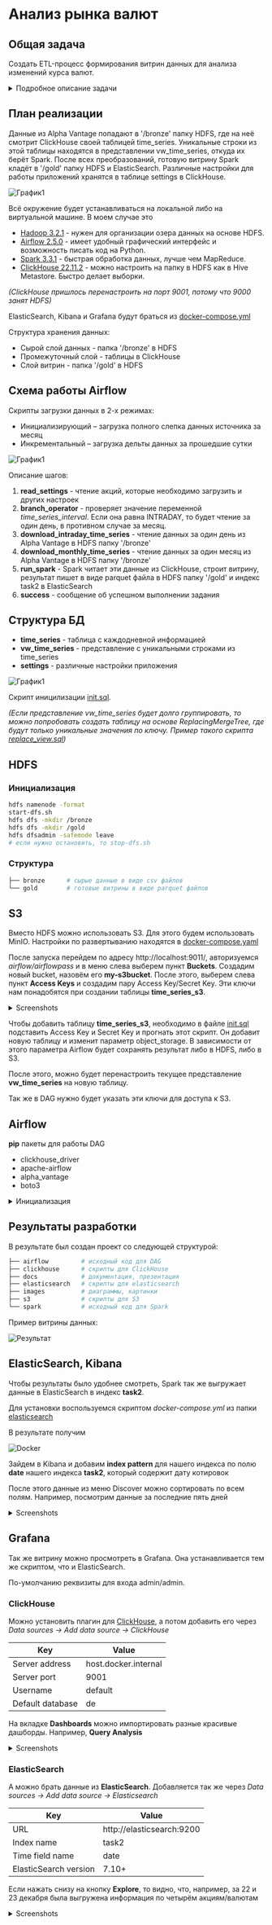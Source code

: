 # Анализ рынка валют

## Общая задача
Создать ETL-процесс формирования витрин данных для анализа изменений курса валют.

<details>
  <summary>Подробное описание задачи</summary>

Разработать скрипты загрузки данных в 2-х режимах:
- Инициализирующий – загрузка полного слепка данных источника
- Инкрементальный – загрузка дельты данных за прошедшие сутки

Организовать правильную структуру хранения данных

- Сырой слой данных
- Промежуточный слой
- Слой витрин

В качестве результата работы программного продукта необходимо написать скрипт, который формирует витрину данных следующего содержания

- Название валюты
- Суммарный объем торгов за последние сутки
- Курс валюты на момент открытия торгов для данных суток
- Курс валюты на момент закрытия торгов для данных суток
- Разница(в %) курса с момента открытия до момента закрытия торгов для данных суток
- Минимальный временной интервал, на котором был зафиксирован самый крупный объем торгов для данных суток
- Минимальный временной интервал, на котором был зафиксирован максимальный курс для данных суток
- Минимальный временной интервал, на котором был зафиксирован минимальный курс торгов для данных суток

**Дополнение**:

В качестве основы витрины необходимо выбрать 5-10 различных валют или акций компаний.

**Источники**:

https://www.alphavantage.co/
</details>



## План реализации

Данные из Alpha Vantage попадают в '/bronze' папку HDFS, где на неё смотрит ClickHouse своей таблицей time_series. Уникальные строки из этой таблицы находятся в представлении vw_time_series, откуда их берёт Spark. После всех преобразований, готовую витрину Spark кладёт в '/gold' папку HDFS и ElasticSearch. Различные настройки для работы приложений хранятся в таблице settings в ClickHouse.

![График1](images/diagram.drawio.png)

Всё окружение будет устанавливаться на локальной либо на виртуальной машине. В моем случае это

- [Hadoop 3.2.1](https://hadoop.apache.org/docs/stable/hadoop-project-dist/hadoop-common/SingleCluster.html#Pseudo-Distributed_Operation) - нужен для организации озера данных на основе HDFS. 
- [Airflow 2.5.0](https://airflow.apache.org/docs/apache-airflow/stable/start.html) - имеет удобный графический интерфейс и возможность писать код на Python.
- [Spark 3.3.1](https://spark.apache.org/downloads.html) - быстрая обработка данных, лучше чем MapReduce.
- [ClickHouse 22.11.2](https://clickhouse.com/docs/ru/getting-started/install/) - можно настроить на папку в HDFS как в Hive Metastore. Быстро делает выборки.

*(ClickHouse пришлось перенастроить на порт 9001, потому что 9000 занят HDFS)*

ElasticSearch, Kibana и Grafana будут браться из [docker-compose.yml](./elasticsearch/)

Структура хранения данных:
- Сырой слой данных - папка '/bronze' в HDFS
- Промежуточный слой - таблицы в ClickHouse
- Слой витрин - папка '/gold' в HDFS

## Схема работы Airflow

Скрипты загрузки данных в 2-х режимах:
 - Инициализирующий – загрузка полного слепка данных источника за месяц
 - Инкрементальный – загрузка дельты данных за прошедшие сутки

![График1](images/dag.png)

Описание шагов:
1. **read_settings** - чтение акций, которые необходимо загрузить и других настроек
1. **branch_operator** - проверяет значение переменной *time_series_interval*. Если она равна INTRADAY, то будет чтение за один день, в противном случае за месяц.
1. **download_intraday_time_series** - чтение данных за один день из Alpha Vantage в  HDFS папку '/bronze'
1. **download_monthly_time_series** - чтение данных за один месяц из Alpha Vantage в HDFS папку '/bronze'
1. **run_spark** - Spark читает эти данные из ClickHouse, строит витрину, результат пишет в виде parquet файла в HDFS папку '/gold' и индекс task2 в ElasticSearch
1. **success** - сообщение об успешном выполнении задания


## Структура БД
- **time_series** - таблица с каждодневной информацией
- **vw_time_series** - представление с уникальными строками из time_series
- **settings** - различные настройки приложения

![График1](images/er.png)

Скрипт иницилизации [init.sql](./clickhouse/init.sql).

*(Если представление vw_time_series будет долго группировать, то можно попробовать создать таблицу на основе ReplacingMergeTree, где будут только уникальные значения по ключу. Пример такого скрипта [replace_view.sql](./clickhouse/replace_view.sql))* 


## HDFS

### Инициализация

```bash
hdfs namenode -format
start-dfs.sh
hdfs dfs -mkdir /bronze
hdfs dfs -mkdir /gold
hdfs dfsadmin -safemode leave
# если нужно остановить, то stop-dfs.sh
```

### Структура

```bash
├── bronze      # сырые данные в виде csv файлов
└── gold        # готовые витрины в виде parquet файлов
```

## S3

Вместо HDFS можно использовать S3. Для этого будем использовать MinIO. Настройки по развертыванию находятся в [docker-compose.yaml](./s3/)

После запуска перейдем по адресу http://localhost:9011/, авторизуемся *airflow/airflowpass* и в меню слева выберем пункт **Buckets**. Создадим новый bucket, назовём его **my-s3bucket**. После этого, выберем слева пункт **Access Keys** и создадим пару Access Key/Secret Key. Эти ключи нам понадобятся при создании таблицы **time_series_s3**.

<details>
  <summary>Screenshots</summary>

![Buckets](./images/minio_buckets.png)

![Access Keys](./images/minio_access_keys.png)

</details>

Чтобы добавить таблицу **time_series_s3**, необходимо в файле [init.sql](./s3/) подставить Access Key и Secret Key и прогнать этот скрипт. Он добавит новую таблицу и изменит параметр object_storage. В зависимости от этого параметра Airflow будет сохранять результат либо в HDFS, либо в S3.

После этого, можно будет перенастроить текущее представление **vw_time_series** на новую таблицу.

Так же в DAG нужно будет указать эти ключи для доступа к S3.


## Airflow

**pip** пакеты для работы DAG
- clickhouse_driver
- apache-airflow
- alpha_vantage
- boto3

<details>
  <summary>Инициализация</summary>

```bash
# Airflow needs a home. `~/airflow` is the default, but you can put it
# somewhere else if you prefer (optional)
export AIRFLOW_HOME=~/airflow

# Install Airflow using the constraints file
AIRFLOW_VERSION=2.5.0
PYTHON_VERSION="$(python --version | cut -d " " -f 2 | cut -d "." -f 1-2)"
# For example: 3.7
CONSTRAINT_URL="https://raw.githubusercontent.com/apache/airflow/constraints-${AIRFLOW_VERSION}/constraints-${PYTHON_VERSION}.txt"
# For example: https://raw.githubusercontent.com/apache/airflow/constraints-2.5.0/constraints-3.7.txt
pip install "apache-airflow==${AIRFLOW_VERSION}" --constraint "${CONSTRAINT_URL}"

# set your key
export ALPHAVANTAGE_KEY=...

# The Standalone command will initialise the database, make a user,
# and start all components for you.
airflow standalone

# Visit localhost:8080 in the browser and use the admin account details
# shown on the terminal to login.
# Enable the example_bash_operator dag in the home page
```
</details>

## Результаты разработки

В результате был создан проект со следующей структурой:

```bash
├── airflow         # исходный код для DAG
├── clickhouse      # скрипты для ClickHouse
├── docs            # документация, презентация
├── elasticsearch   # скрипты для elasticsearch
├── images          # диаграммы, картинки
├── s3              # скрипты для S3
└── spark           # исходный код для Spark
```
Пример витрины данных:

![Результат](images/result.png)

## ElasticSearch, Kibana

Чтобы результаты было удобнее смотреть, Spark так же выгружает данные в ElasticSearch в индекс **task2**.

Для установки воспользуемся скриптом *docker-compose.yml* из папки [elasticsearch](./elasticsearch/docker-compose.yml)

В результате получим

![Docker](images/docker_ps.png)

Зайдем в Kibana и добавим **index pattern** для нашего индекса по полю **date** нашего индекса **task2**, который содержит дату котировок

После этого данные из меню Discover можно сортировать по всем полям. Например, посмотрим данные за последние пять дней

<details>
  <summary>Screenshots</summary>

![Index pattern](images/elastic_index_pattern.png)

![Discover](images/elastic_discover.png)

</details>

## Grafana

Так же витрину можно просмотреть в Grafana. Она устанавливается тем же скриптом, что и ElasticSearch.

По-умолчанию реквизиты для входа admin/admin.

### ClickHouse

Можно установить плагин для [ClickHouse](https://grafana.com/grafana/plugins/grafana-clickhouse-datasource/), а потом добавить его через *Data sources -> Add data source -> ClickHouse*

| Key | Value |
| ----------- | ----------- |
| Server address | host.docker.internal |
| Server port | 9001 |
| Username | default |
| Default database | de |

На вкладке **Dashboards** можно импортировать разные красивые дашборды. Например, **Query Analysis**

<details>
  <summary>Screenshots</summary>

<img src="./images/grafana_clickhouse_add.png" alt="drawing" width="500"/>

![ClickHouse](./images/grafana_clickhouse_dashboards.png)

![ClickHouse](./images/grafana_query_analysis.png)

</details>

### ElasticSearch

А можно брать данные из **ElasticSearch**. Добавляется так же через *Data sources -> Add data source -> Elasticsearch*

 Key | Value |
| ----------- | ----------- |
| URL | http://elasticsearch:9200 |
| Index name | task2 |
| Time field name | date |
| ElasticSearch version | 7.10+ |

Если нажать снизу на кнопку **Explore**, то видно, что, например, за 22 и 23 декабря была выгружена информация по четырём акциям/валютам

<details>
  <summary>Screenshots</summary>

<img src="./images/grafana_elasticsearch_add.png" alt="drawing" width="500"/>

![ClickHouse](./images/grafana_dashboard1.png)

</details>